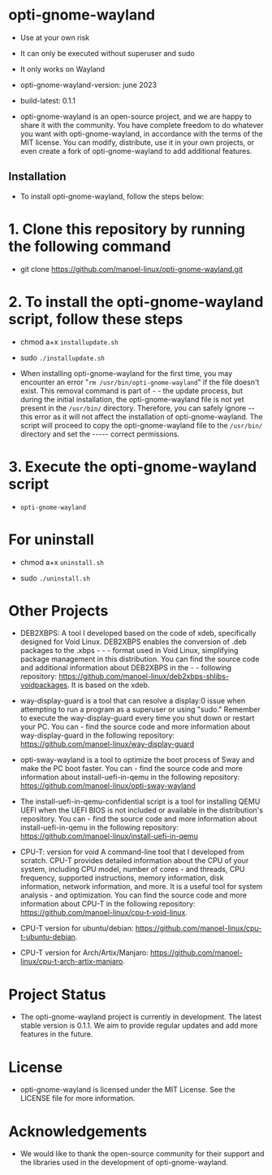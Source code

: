 # opti-gnome-wayland

- Use at your own risk

- It can only be executed without superuser and sudo

- It only works on Wayland

- opti-gnome-wayland-version: june 2023

- build-latest: 0.1.1

- opti-gnome-wayland is an open-source project, and we are happy to share it with the community. You have complete freedom to do whatever you want with opti-gnome-wayland, in accordance with the terms of the MIT license. You can modify, distribute, use it in your own projects, or even create a fork of opti-gnome-wayland to add additional features.

## Installation

- To install opti-gnome-wayland, follow the steps below:

# 1. Clone this repository by running the following command

- git clone https://github.com/manoel-linux/opti-gnome-wayland.git

# 2. To install the opti-gnome-wayland script, follow these steps

- chmod a+x `installupdate.sh`

- sudo `./installupdate.sh`

- When installing opti-gnome-wayland for the first time, you may encounter an error "`rm /usr/bin/opti-gnome-wayland`" if the file doesn't exist. This removal command is part of - - the update process, but during the initial installation, the opti-gnome-wayland file is not yet present in the `/usr/bin/` directory. Therefore, you can safely ignore -- this error as it will not affect the installation of opti-gnome-wayland. The script will proceed to copy the opti-gnome-wayland file to the `/usr/bin/` directory and set the ----- correct permissions.

# 3. Execute the opti-gnome-wayland script

- `opti-gnome-wayland`

# For uninstall

- chmod a+x `uninstall.sh`

- sudo `./uninstall.sh`

# Other Projects

- DEB2XBPS: A tool I developed based on the code of xdeb, specifically designed for Void Linux. DEB2XBPS enables the conversion of .deb packages to the .xbps  - - - format used in Void Linux, simplifying package management in this distribution. You can find the source code and additional information about DEB2XBPS in the - - following repository: https://github.com/manoel-linux/deb2xbps-shlibs-voidpackages. It is based on the xdeb.

- way-display-guard is a tool that can resolve a display:0 issue when attempting to run a program as a superuser or using "sudo." Remember to execute the way-display-guard every time you shut down or restart your PC.   You can   - find the source code and more information about way-display-guard in the following repository: https://github.com/manoel-linux/way-display-guard

- opti-sway-wayland is a tool to optimize the boot process of Sway and make the PC boot faster. You can   - find the source code and more information about install-uefi-in-qemu in the following repository: https://github.com/manoel-linux/opti-sway-wayland

- The install-uefi-in-qemu-confidential script is a tool for installing QEMU UEFI when the UEFI BIOS is not included or available in the distribution's repository. You can   - find the source code and more information about install-uefi-in-qemu in the following repository: https://github.com/manoel-linux/install-uefi-in-qemu

- CPU-T: version for void A command-line tool that I developed from scratch. CPU-T provides detailed information about the CPU of your system, including CPU model, number of cores - and threads, CPU frequency, supported instructions, memory information, disk information, network information, and more. It is a useful tool for system analysis - and optimization. You can find the source code and more information about CPU-T in the following repository: https://github.com/manoel-linux/cpu-t-void-linux.

- CPU-T version for ubuntu/debian: https://github.com/manoel-linux/cpu-t-ubuntu-debian.

- CPU-T version for Arch/Artix/Manjaro: https://github.com/manoel-linux/cpu-t-arch-artix-manjaro.

# Project Status

- The opti-gnome-wayland project is currently in development. The latest stable version is 0.1.1. We aim to provide regular updates and add more features in the future.

# License

- opti-gnome-wayland is licensed under the MIT License. See the LICENSE file for more information.

# Acknowledgements

- We would like to thank the open-source community for their support and the libraries used in the development of opti-gnome-wayland.

